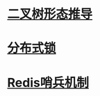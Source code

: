 # [二叉树形态推导](https://github.com/CoinShine/coinshine.github.io/blob/master/%E4%BA%8C%E5%8F%89%E6%A0%91%E5%BD%A2%E6%80%81%E6%8E%A8%E5%AF%BC.md)
# [分布式锁](https://github.com/CoinShine/coinshine.github.io/blob/master/%E5%88%86%E5%B8%83%E5%BC%8F%E9%94%81.md)
# [Redis哨兵机制](https://github.com/CoinShine/coinshine.github.io/blob/master/Redis%E5%93%A8%E5%85%B5%E6%9C%BA%E5%88%B6.md)

